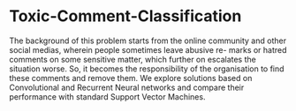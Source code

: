 # Toxic-Comment-Classification
The background of this problem starts from the online community and other social medias, wherein people sometimes leave abusive re- marks or hatred comments on some sensitive matter, which further on escalates the situation worse. So, it becomes the responsibility of the organisation to find these comments and remove them. We explore solutions based on Convolutional and Recurrent Neural networks and compare their performance with standard Support Vector Machines.
